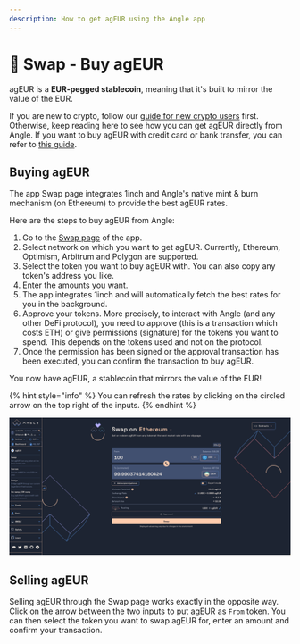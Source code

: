 ```yaml
---
description: How to get agEUR using the Angle app
---
```


# 💱 Swap - Buy agEUR

agEUR is a **EUR-pegged stablecoin**, meaning that it's built to mirror the value of the EUR.

If you are new to crypto, follow our [guide for new crypto users](../../newbie.md) first. Otherwise, keep reading here to see how you can get agEUR directly from Angle. If you want to buy agEUR with credit card or bank transfer, you can refer to [this guide](./on-ramp-off-ramp.md).

## Buying agEUR

The app Swap page integrates 1inch and Angle's native mint & burn mechanism (on Ethereum) to provide the best agEUR rates.

Here are the steps to buy agEUR from Angle:

1. Go to the [Swap page](https://app.angle.money/#/swap) of the app.
2. Select network on which you want to get agEUR. Currently, Ethereum, Optimism, Arbitrum and Polygon are supported.
3. Select the token you want to buy agEUR with. You can also copy any token's address you like.
4. Enter the amounts you want.
5. The app integrates 1inch and will automatically fetch the best rates for you in the background.
6. Approve your tokens. More precisely, to interact with Angle (and any other DeFi protocol), you need to approve (this is a transaction which costs ETH) or give permissions (signature) for the tokens you want to spend. This depends on the tokens used and not on the protocol.
7. Once the permission has been signed or the approval transaction has been executed, you can confirm the transaction to buy agEUR.

You now have agEUR, a stablecoin that mirrors the value of the EUR!

{% hint style="info" %}
You can refresh the rates by clicking on the circled arrow on the top right of the inputs.
{% endhint %}

![Minting agEUR](/.gitbook/assets/swap-agEUR.png)

## Selling agEUR

Selling agEUR through the Swap page works exactly in the opposite way. Click on the arrow between the two inputs to put agEUR as `From` token. You can then select the token you want to swap agEUR for, enter an amount and confirm your transaction.
